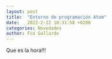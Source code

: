 ```yaml
---
layout: post
title:  "Entorno de programación Atom"
date:   2022-2-22 10:31:58 +0200
categories: Novedades
author: Fco Gallardo
---
```

Que es la hora!!!

